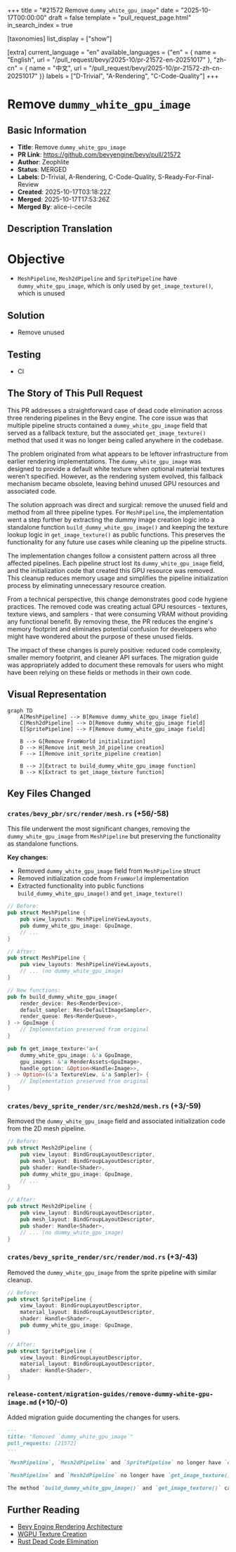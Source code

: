 +++
title = "#21572 Remove `dummy_white_gpu_image`"
date = "2025-10-17T00:00:00"
draft = false
template = "pull_request_page.html"
in_search_index = true

[taxonomies]
list_display = ["show"]

[extra]
current_language = "en"
available_languages = {"en" = { name = "English", url = "/pull_request/bevy/2025-10/pr-21572-en-20251017" }, "zh-cn" = { name = "中文", url = "/pull_request/bevy/2025-10/pr-21572-zh-cn-20251017" }}
labels = ["D-Trivial", "A-Rendering", "C-Code-Quality"]
+++

# Remove `dummy_white_gpu_image`

## Basic Information
- **Title**: Remove `dummy_white_gpu_image`
- **PR Link**: https://github.com/bevyengine/bevy/pull/21572
- **Author**: Zeophlite
- **Status**: MERGED
- **Labels**: D-Trivial, A-Rendering, C-Code-Quality, S-Ready-For-Final-Review
- **Created**: 2025-10-17T03:18:22Z
- **Merged**: 2025-10-17T17:53:26Z
- **Merged By**: alice-i-cecile

## Description Translation
# Objective

- `MeshPipeline`, `Mesh2dPipeline` and `SpritePipeline` have `dummy_white_gpu_image`, which is only used by `get_image_texture()`, which is unused

## Solution

- Remove unused

## Testing

- CI

## The Story of This Pull Request

This PR addresses a straightforward case of dead code elimination across three rendering pipelines in the Bevy engine. The core issue was that multiple pipeline structs contained a `dummy_white_gpu_image` field that served as a fallback texture, but the associated `get_image_texture()` method that used it was no longer being called anywhere in the codebase.

The problem originated from what appears to be leftover infrastructure from earlier rendering implementations. The `dummy_white_gpu_image` was designed to provide a default white texture when optional material textures weren't specified. However, as the rendering system evolved, this fallback mechanism became obsolete, leaving behind unused GPU resources and associated code.

The solution approach was direct and surgical: remove the unused field and method from all three pipeline types. For `MeshPipeline`, the implementation went a step further by extracting the dummy image creation logic into a standalone function `build_dummy_white_gpu_image()` and keeping the texture lookup logic in `get_image_texture()` as public functions. This preserves the functionality for any future use cases while cleaning up the pipeline structs.

The implementation changes follow a consistent pattern across all three affected pipelines. Each pipeline struct lost its `dummy_white_gpu_image` field, and the initialization code that created this GPU resource was removed. This cleanup reduces memory usage and simplifies the pipeline initialization process by eliminating unnecessary resource creation.

From a technical perspective, this change demonstrates good code hygiene practices. The removed code was creating actual GPU resources - textures, texture views, and samplers - that were consuming VRAM without providing any functional benefit. By removing these, the PR reduces the engine's memory footprint and eliminates potential confusion for developers who might have wondered about the purpose of these unused fields.

The impact of these changes is purely positive: reduced code complexity, smaller memory footprint, and cleaner API surfaces. The migration guide was appropriately added to document these removals for users who might have been relying on these fields or methods in their own code.

## Visual Representation

```mermaid
graph TD
    A[MeshPipeline] --> B[Remove dummy_white_gpu_image field]
    C[Mesh2dPipeline] --> D[Remove dummy_white_gpu_image field]
    E[SpritePipeline] --> F[Remove dummy_white_gpu_image field]
    
    B --> G[Remove FromWorld initialization]
    D --> H[Remove init_mesh_2d_pipeline creation]
    F --> I[Remove init_sprite_pipeline creation]
    
    B --> J[Extract to build_dummy_white_gpu_image function]
    B --> K[Extract to get_image_texture function]
```

## Key Files Changed

### `crates/bevy_pbr/src/render/mesh.rs` (+56/-58)

This file underwent the most significant changes, removing the `dummy_white_gpu_image` from `MeshPipeline` but preserving the functionality as standalone functions.

**Key changes:**
- Removed `dummy_white_gpu_image` field from `MeshPipeline` struct
- Removed initialization code from `FromWorld` implementation
- Extracted functionality into public functions `build_dummy_white_gpu_image()` and `get_image_texture()`

```rust
// Before:
pub struct MeshPipeline {
    pub view_layouts: MeshPipelineViewLayouts,
    pub dummy_white_gpu_image: GpuImage,
    // ...
}

// After:
pub struct MeshPipeline {
    pub view_layouts: MeshPipelineViewLayouts,
    // ... (no dummy_white_gpu_image)
}

// New functions:
pub fn build_dummy_white_gpu_image(
    render_device: Res<RenderDevice>,
    default_sampler: Res<DefaultImageSampler>,
    render_queue: Res<RenderQueue>,
) -> GpuImage {
    // Implementation preserved from original
}

pub fn get_image_texture<'a>(
    dummy_white_gpu_image: &'a GpuImage,
    gpu_images: &'a RenderAssets<GpuImage>,
    handle_option: &Option<Handle<Image>>,
) -> Option<(&'a TextureView, &'a Sampler)> {
    // Implementation preserved from original
}
```

### `crates/bevy_sprite_render/src/mesh2d/mesh.rs` (+3/-59)

Removed the `dummy_white_gpu_image` field and associated initialization code from the 2D mesh pipeline.

```rust
// Before:
pub struct Mesh2dPipeline {
    pub view_layout: BindGroupLayoutDescriptor,
    pub mesh_layout: BindGroupLayoutDescriptor,
    pub shader: Handle<Shader>,
    pub dummy_white_gpu_image: GpuImage,
    // ...
}

// After:
pub struct Mesh2dPipeline {
    pub view_layout: BindGroupLayoutDescriptor,
    pub mesh_layout: BindGroupLayoutDescriptor,
    pub shader: Handle<Shader>,
    // ... (no dummy_white_gpu_image)
}
```

### `crates/bevy_sprite_render/src/render/mod.rs` (+3/-43)

Removed the `dummy_white_gpu_image` from the sprite pipeline with similar cleanup.

```rust
// Before:
pub struct SpritePipeline {
    view_layout: BindGroupLayoutDescriptor,
    material_layout: BindGroupLayoutDescriptor,
    shader: Handle<Shader>,
    pub dummy_white_gpu_image: GpuImage,
}

// After:
pub struct SpritePipeline {
    view_layout: BindGroupLayoutDescriptor,
    material_layout: BindGroupLayoutDescriptor,
    shader: Handle<Shader>,
}
```

### `release-content/migration-guides/remove-dummy-white-gpu-image.md` (+10/-0)

Added migration guide documenting the changes for users.

```markdown
---
title: "Removed `dummy_white_gpu_image`"
pull_requests: [21572]
---

`MeshPipeline`, `Mesh2dPipeline` and `SpritePipeline` no longer have `dummy_white_gpu_image`.

`MeshPipeline` and `Mesh2dPipeline` no longer have `get_image_texture()` in their `impl`.

The method `build_dummy_white_gpu_image()` and `get_image_texture()` can be used if needed.
```

## Further Reading

- [Bevy Engine Rendering Architecture](https://bevyengine.org/learn/quick-start/getting-started/systems/)
- [WGPU Texture Creation](https://wgpu.rs/guide/textures)
- [Rust Dead Code Elimination](https://doc.rust-lang.org/rustc/command-line-arguments.html#dead-code-lints)